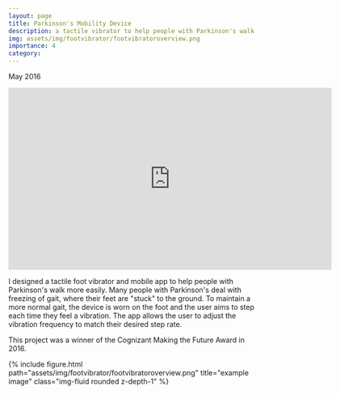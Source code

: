 ```yaml
---
layout: page
title: Parkinson's Mobility Device
description: a tactile vibrator to help people with Parkinson's walk
img: assets/img/footvibrator/footvibratoroverview.png
importance: 4
category:
---
```

May 2016

<p align="center">
<iframe src="https://player.vimeo.com/video/161125752?h=82dcc7a4a4" width="640" height="360" frameborder="0" allow="autoplay; fullscreen; picture-in-picture" allowfullscreen></iframe>
</p>

I designed a tactile foot vibrator and mobile app to help people with Parkinson's walk more easily. 
Many people with Parkinson's deal with freezing of gait, where their feet are "stuck" to the ground. 
To maintain a more normal gait, the device is worn on the foot and the user aims to step each time they feel a vibration.
The app allows the user to adjust the vibration frequency to match their desired step rate.

This project was a winner of the Cognizant Making the Future Award in 2016.

<div class="row">
    <div class="col-sm-6 mt-3 mt-md-0 mx-auto d-block">
        {% include figure.html path="assets/img/footvibrator/footvibratoroverview.png" title="example image" class="img-fluid rounded z-depth-1" %}
    </div>
</div>
